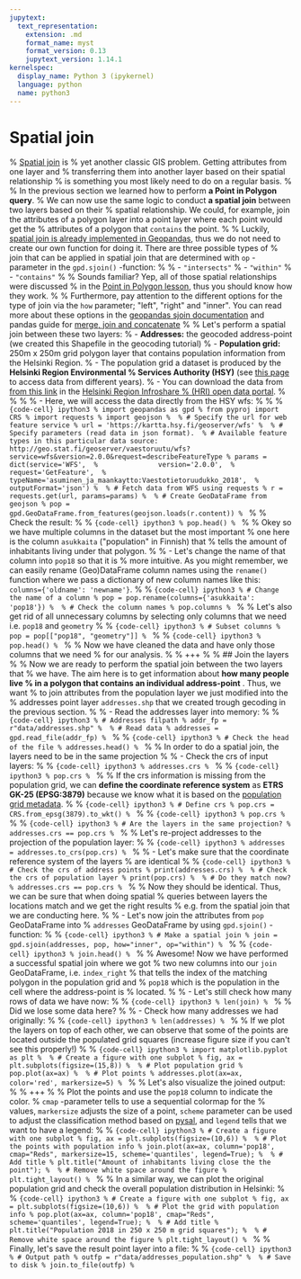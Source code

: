 ```yaml
---
jupytext:
  text_representation:
    extension: .md
    format_name: myst
    format_version: 0.13
    jupytext_version: 1.14.1
kernelspec:
  display_name: Python 3 (ipykernel)
  language: python
  name: python3
---
```


# Spatial join

% [Spatial join](http://wiki.gis.com/wiki/index.php/Spatial_Join) is
% yet another classic GIS problem. Getting attributes from one layer and
% transferring them into another layer based on their spatial relationship
% is something you most likely need to do on a regular basis.
% 
% In the previous section we learned how to perform **a Point in Polygon query**.
% We can now use the same logic to conduct **a spatial join** between two layers based on their
% spatial relationship. We could, for example, join the attributes of a polygon layer into a point layer where each point would get the
% attributes of a polygon that ``contains`` the point.
% 
% Luckily, [spatial join is already implemented in Geopandas](http://geopandas.org/mergingdata.html#spatial-joins), thus we do not need to create our own function for doing it. There are three possible types of
% join that can be applied in spatial join that are determined with ``op`` -parameter in the ``gpd.sjoin()`` -function:
% 
% -  ``"intersects"``
% -  ``"within"``
% -  ``"contains"``
% 
% Sounds familiar? Yep, all of those spatial relationships were discussed
% in the [Point in Polygon lesson](point-in-polygon.ipynb), thus you should know how they work. 
% 
% Furthermore, pay attention to the different options for the type of join via the `how` parameter; "left", "right" and "inner". You can read more about these options in the [geopandas sjoin documentation](http://geopandas.org/mergingdata.html#sjoin-arguments) and pandas guide for [merge, join and concatenate](https://pandas.pydata.org/pandas-docs/stable/user_guide/merging.html)
% 
% Let's perform a spatial join between these two layers:
% - **Addresses:** the geocoded address-point (we created this Shapefile in the geocoding tutorial)
% - **Population grid:** 250m x 250m grid polygon layer that contains population information from the Helsinki Region.
%     - The population grid a dataset is produced by the **Helsinki Region Environmental
% Services Authority (HSY)** (see [this page](https://www.hsy.fi/fi/asiantuntijalle/avoindata/Sivut/AvoinData.aspx?dataID=7) to access data from different years).
%     - You can download the data from [from this link](https://www.hsy.fi/sites/AvoinData/AvoinData/SYT/Tietoyhteistyoyksikko/Shape%20(Esri)/V%C3%A4est%C3%B6tietoruudukko/Vaestotietoruudukko_2018_SHP.zip) in the  [Helsinki Region Infroshare
% (HRI) open data portal](https://hri.fi/en_gb/).
% 
% 
% 
% - Here, we will access the data directly from the HSY wfs:
% 
% 
% ```{code-cell} ipython3
% import geopandas as gpd
% from pyproj import CRS
% import requests
% import geojson
% 
% # Specify the url for web feature service
% url = 'https://kartta.hsy.fi/geoserver/wfs'
% 
% # Specify parameters (read data in json format). 
% # Available feature types in this particular data source: http://geo.stat.fi/geoserver/vaestoruutu/wfs?service=wfs&version=2.0.0&request=describeFeatureType
% params = dict(service='WFS', 
%               version='2.0.0', 
%               request='GetFeature', 
%               typeName='asuminen_ja_maankaytto:Vaestotietoruudukko_2018', 
%               outputFormat='json')
% 
% # Fetch data from WFS using requests
% r = requests.get(url, params=params)
% 
% # Create GeoDataFrame from geojson
% pop = gpd.GeoDataFrame.from_features(geojson.loads(r.content))
% ```
% 
% Check the result: 
% 
% ```{code-cell} ipython3
% pop.head()
% ```
% 
% Okey so we have multiple columns in the dataset but the most important
% one here is the column `asukkaita` ("population" in Finnish) that
% tells the amount of inhabitants living under that polygon.
% 
% -  Let's change the name of that column into `pop18` so that it is
%    more intuitive. As you might remember, we can easily rename (Geo)DataFrame column names using the ``rename()`` function where we pass a dictionary of new column names like this: ``columns={'oldname': 'newname'}``.
% 
% ```{code-cell} ipython3
% # Change the name of a column
% pop = pop.rename(columns={'asukkaita': 'pop18'})
% 
% # Check the column names
% pop.columns
% ```
% 
% Let's also get rid of all unnecessary columns by selecting only columns that we need i.e. ``pop18`` and ``geometry``
% 
% ```{code-cell} ipython3
% # Subset columns
% pop = pop[["pop18", "geometry"]]
% ```
% 
% ```{code-cell} ipython3
% pop.head()
% ```
% 
% Now we have cleaned the data and have only those columns that we need
% for our analysis.
% 
% +++
% 
% ## Join the layers
% 
% Now we are ready to perform the spatial join between the two layers that
% we have. The aim here is to get information about **how many people live
% in a polygon that contains an individual address-point** . Thus, we want
% to join attributes from the population layer we just modified into the
% addresses point layer ``addresses.shp`` that we created trough gecoding in the previous section.
% 
% -  Read the addresses layer into memory:
% 
% ```{code-cell} ipython3
% # Addresses filpath
% addr_fp = r"data/addresses.shp"
% 
% # Read data
% addresses = gpd.read_file(addr_fp)
% ```
% 
% ```{code-cell} ipython3
% # Check the head of the file
% addresses.head()
% ```
% 
% In order to do a spatial join, the layers need to be in the same projection
% 
% - Check the crs of input layers:
% 
% ```{code-cell} ipython3
% addresses.crs
% ```
% 
% ```{code-cell} ipython3
% pop.crs
% ```
% 
% If the crs information is missing from the population grid, we can **define the coordinate reference system** as **ETRS GK-25 (EPSG:3879)** because we know what it is based on the [population grid metadata](https://hri.fi/data/dataset/vaestotietoruudukko). 
% 
% ```{code-cell} ipython3
% # Define crs
% pop.crs = CRS.from_epsg(3879).to_wkt()
% ```
% 
% ```{code-cell} ipython3
% pop.crs
% ```
% 
% ```{code-cell} ipython3
% # Are the layers in the same projection?
% addresses.crs == pop.crs
% ```
% 
% Let's re-project addresses to the projection of the population layer:
% 
% ```{code-cell} ipython3
% addresses = addresses.to_crs(pop.crs)
% ```
% 
% -  Let's make sure that the coordinate reference system of the layers
% are identical
% 
% ```{code-cell} ipython3
% # Check the crs of address points
% print(addresses.crs)
% 
% # Check the crs of population layer
% print(pop.crs)
% 
% # Do they match now?
% addresses.crs == pop.crs
% ```
% 
% Now they should be identical. Thus, we can be sure that when doing spatial
% queries between layers the locations match and we get the right results
% e.g. from the spatial join that we are conducting here.
% 
% -  Let's now join the attributes from ``pop`` GeoDataFrame into
%    ``addresses`` GeoDataFrame by using ``gpd.sjoin()`` -function:
% 
% ```{code-cell} ipython3
% # Make a spatial join
% join = gpd.sjoin(addresses, pop, how="inner", op="within")
% ```
% 
% ```{code-cell} ipython3
% join.head()
% ```
% 
% Awesome! Now we have performed a successful spatial join where we got
% two new columns into our ``join`` GeoDataFrame, i.e. ``index_right``
% that tells the index of the matching polygon in the population grid and
% ``pop18`` which is the population in the cell where the address-point is
% located.
% 
% - Let's still check how many rows of data we have now:
% 
% ```{code-cell} ipython3
% len(join)
% ```
% 
% Did we lose some data here? 
% 
% - Check how many addresses we had originally:
% 
% ```{code-cell} ipython3
% len(addresses)
% ```
% 
% If we plot the layers on top of each other, we can observe that some of the points are located outside the populated grid squares (increase figure size if you can't see this properly!)
% 
% ```{code-cell} ipython3
% import matplotlib.pyplot as plt
% 
% # Create a figure with one subplot
% fig, ax = plt.subplots(figsize=(15,8))
% 
% # Plot population grid
% pop.plot(ax=ax)
% 
% # Plot points
% addresses.plot(ax=ax, color='red', markersize=5)
% ```
% 
% Let's also visualize the joined output:
% 
% +++
% 
% Plot the points and use the ``pop18`` column to indicate the color.
%    ``cmap`` -parameter tells to use a sequential colormap for the
%    values, ``markersize`` adjusts the size of a point, ``scheme`` parameter can be used to adjust the classification method based on [pysal](http://pysal.readthedocs.io/en/latest/library/esda/mapclassify.html), and ``legend`` tells that we want to have a legend:
% 
% ```{code-cell} ipython3
% # Create a figure with one subplot
% fig, ax = plt.subplots(figsize=(10,6))
% 
% # Plot the points with population info
% join.plot(ax=ax, column='pop18', cmap="Reds", markersize=15, scheme='quantiles', legend=True);
% 
% # Add title
% plt.title("Amount of inhabitants living close the the point");
% 
% # Remove white space around the figure
% plt.tight_layout()
% ```
% 
% In a similar way, we can plot the original population grid and check the overall population distribution in Helsinki:
% 
% ```{code-cell} ipython3
% # Create a figure with one subplot
% fig, ax = plt.subplots(figsize=(10,6))
% 
% # Plot the grid with population info
% pop.plot(ax=ax, column='pop18', cmap="Reds", scheme='quantiles', legend=True);
% 
% # Add title
% plt.title("Population 2018 in 250 x 250 m grid squares");
% 
% # Remove white space around the figure
% plt.tight_layout()
% ```
% 
% Finally, let's save the result point layer into a file:
% 
% ```{code-cell} ipython3
% # Output path
% outfp = r"data/addresses_population.shp"
% 
% # Save to disk
% join.to_file(outfp)
% ```
